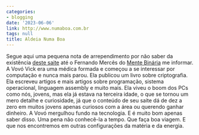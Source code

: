 ```yaml
---
categories:
- blogging
date: '2023-06-06'
link: http://www.numaboa.com.br
tags: null
title: Aldeia Numa Boa
---
```


Segue aqui uma pequena nota de arrependimento por não saber da existência [deste saite](http://www.numaboa.com.br) até o Fernando Mercês do [Mente Binária](https://www.mentebinaria.com.br/) me informar. A Vovó Vick era uma médica formada e começou a se interessar por computação e nunca mais parou. Ela publicou um livro sobre criptografia. Ela escreveu artigos e mais artigos sobre programação, sistema operacional, linguagem assembly e muito mais. Ela viveu o boom dos PCs como nós, jovens, mas ela já estava na terceira idade, o que se tornou um mero detalhe e curiosidade, já que o conteúdo de seu saite dá de dez a zero em muitos jovens apenas curiosos com a área ou querendo ganhar dinheiro. A Vovó mergulhou fundo na tecnologia. E é muito bom apenas saber disso. Uma pena não conhecê-la a tempo. Que faça boa viagem. E que nos encontremos em outras configurações da matéria e da energia.

